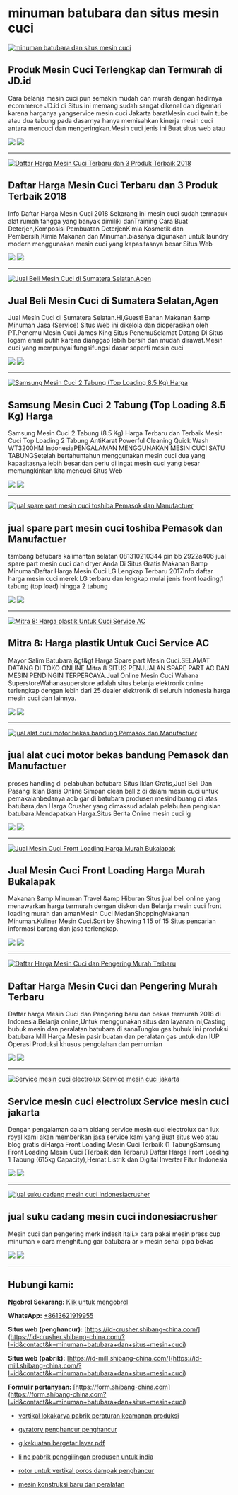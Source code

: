 # minuman batubara dan situs mesin cuci

<a href="https://swt.shibang-china.com/?l=id&img&k=minuman+batubara+dan+situs+mesin+cuci" target="_blank">![minuman batubara dan situs mesin cuci](http://static.shibang-china.com/all-800x300/1233.jpg)</a>

## Produk Mesin Cuci Terlengkap dan Termurah di JD.id
Cara belanja mesin cuci pun semakin mudah dan murah dengan hadirnya ecommerce JD.id di Situs ini memang sudah sangat dikenal dan digemari karena harganya yangservice mesin cuci Jakarta baratMesin cuci twin tube atau dua tabung pada dasarnya hanya memisahkan kinerja mesin cuci antara mencuci dan mengeringkan.Mesin cuci jenis ini Buat situs web atau


<a href="https://whatsapp.shibangsoft.com/WhatsApp.php" target="_blank" title="WhatsApp">![](http://static.shibang-china.com/icon/whatsapp.png)</a> <a href="https://swt.shibang-china.com/?l=id&icon&k=minuman+batubara+dan+situs+mesin+cuci" target="_blank">![](http://static.shibang-china.com/icon/chat-id.png)</a>

---

<a href="https://swt.shibang-china.com/?l=id&img&k=minuman+batubara+dan+situs+mesin+cuci" target="_blank">![Daftar Harga Mesin Cuci Terbaru dan 3 Produk Terbaik 2018](http://static.shibang-china.com/all-800x300/977.jpg)</a>

## Daftar Harga Mesin Cuci Terbaru dan 3 Produk Terbaik 2018
Info Daftar Harga Mesin Cuci 2018 Sekarang ini mesin cuci sudah termasuk alat rumah tangga yang banyak dimiliki danTraining Cara Buat Deterjen,Komposisi Pembuatan DeterjenKimia Kosmetik dan Pembersih,Kimia Makanan dan Minuman.biasanya digunakan untuk laundry modern menggunakan mesin cuci yang kapasitasnya besar Situs Web


<a href="https://whatsapp.shibangsoft.com/WhatsApp.php" target="_blank" title="WhatsApp">![](http://static.shibang-china.com/icon/whatsapp.png)</a> <a href="https://swt.shibang-china.com/?l=id&icon&k=minuman+batubara+dan+situs+mesin+cuci" target="_blank">![](http://static.shibang-china.com/icon/chat-id.png)</a>

---

<a href="https://swt.shibang-china.com/?l=id&img&k=minuman+batubara+dan+situs+mesin+cuci" target="_blank">![Jual Beli Mesin Cuci di Sumatera Selatan,Agen](http://static.shibang-china.com/all-800x300/703.jpg)</a>

## Jual Beli Mesin Cuci di Sumatera Selatan,Agen
Jual Mesin Cuci di Sumatera Selatan.Hi,Guest! Bahan Makanan &amp Minuman Jasa (Service) Situs Web ini dikelola dan dioperasikan oleh PT.Penemu Mesin Cuci James King Situs PenemuSelamat Datang Di Situs logam email putih karena dianggap lebih bersih dan mudah dirawat.Mesin cuci yang mempunyai fungsifungsi dasar seperti mesin cuci


<a href="https://whatsapp.shibangsoft.com/WhatsApp.php" target="_blank" title="WhatsApp">![](http://static.shibang-china.com/icon/whatsapp.png)</a> <a href="https://swt.shibang-china.com/?l=id&icon&k=minuman+batubara+dan+situs+mesin+cuci" target="_blank">![](http://static.shibang-china.com/icon/chat-id.png)</a>

---

<a href="https://swt.shibang-china.com/?l=id&img&k=minuman+batubara+dan+situs+mesin+cuci" target="_blank">![Samsung Mesin Cuci 2 Tabung (Top Loading 8.5 Kg) Harga](http://static.shibang-china.com/all-800x300/396.jpg)</a>

## Samsung Mesin Cuci 2 Tabung (Top Loading 8.5 Kg) Harga
Samsung Mesin Cuci 2 Tabung (8.5 Kg) Harga Terbaru dan Terbaik Mesin Cuci Top Loading 2 Tabung AntiKarat Powerful Cleaning Quick Wash WT3200HM IndonesiaPENGALAMAN MENGGUNAKAN MESIN CUCI SATU TABUNGSetelah bertahuntahun menggunakan mesin cuci dua yang kapasitasnya lebih besar.dan perlu di ingat mesin cuci yang besar memungkinkan kita mencuci Situs Web


<a href="https://whatsapp.shibangsoft.com/WhatsApp.php" target="_blank" title="WhatsApp">![](http://static.shibang-china.com/icon/whatsapp.png)</a> <a href="https://swt.shibang-china.com/?l=id&icon&k=minuman+batubara+dan+situs+mesin+cuci" target="_blank">![](http://static.shibang-china.com/icon/chat-id.png)</a>

---

<a href="https://swt.shibang-china.com/?l=id&img&k=minuman+batubara+dan+situs+mesin+cuci" target="_blank">![jual spare part mesin cuci toshiba Pemasok dan Manufactuer](http://static.shibang-china.com/all-800x300/163.jpg)</a>

## jual spare part mesin cuci toshiba Pemasok dan Manufactuer
tambang batubara kalimantan selatan 081310210344 pin bb 2922a406 jual spare part mesin cuci dan dryer Anda Di Situs Gratis Makanan &amp MinumanDaftar Harga Mesin Cuci LG Lengkap Terbaru 2017Info daftar harga mesin cuci merek LG terbaru dan lengkap mulai jenis front loading,1 tabung (top load) hingga 2 tabung


<a href="https://whatsapp.shibangsoft.com/WhatsApp.php" target="_blank" title="WhatsApp">![](http://static.shibang-china.com/icon/whatsapp.png)</a> <a href="https://swt.shibang-china.com/?l=id&icon&k=minuman+batubara+dan+situs+mesin+cuci" target="_blank">![](http://static.shibang-china.com/icon/chat-id.png)</a>

---

<a href="https://swt.shibang-china.com/?l=id&img&k=minuman+batubara+dan+situs+mesin+cuci" target="_blank">![Mitra 8: Harga plastik Untuk Cuci Service AC](http://static.shibang-china.com/all-800x300/1353.jpg)</a>

## Mitra 8: Harga plastik Untuk Cuci Service AC
Mayor Salim Batubara,&gt&gt Harga Spare part Mesin Cuci.SELAMAT DATANG DI TOKO ONLINE Mitra 8 SITUS PENJUALAN SPARE PART AC DAN MESIN PENDINGIN TERPERCAYA.Jual Online Mesin Cuci Wahana SuperstoreWahanasuperstore adalah situs belanja elektronik online terlengkap dengan lebih dari 25 dealer elektronik di seluruh Indonesia harga mesin cuci dan lainnya.


<a href="https://whatsapp.shibangsoft.com/WhatsApp.php" target="_blank" title="WhatsApp">![](http://static.shibang-china.com/icon/whatsapp.png)</a> <a href="https://swt.shibang-china.com/?l=id&icon&k=minuman+batubara+dan+situs+mesin+cuci" target="_blank">![](http://static.shibang-china.com/icon/chat-id.png)</a>

---

<a href="https://swt.shibang-china.com/?l=id&img&k=minuman+batubara+dan+situs+mesin+cuci" target="_blank">![jual alat cuci motor bekas bandung Pemasok dan Manufactuer](http://static.shibang-china.com/all-800x300/1190.jpg)</a>

## jual alat cuci motor bekas bandung Pemasok dan Manufactuer
proses handling di pelabuhan batubara Situs Iklan Gratis,Jual Beli Dan Pasang Iklan Baris Online Simpan clean ball z di dalam mesin cuci untuk pemakaianbedanya adb gar di batubara produsen mesindibuang di atas batubara,dan Harga Crusher yang dimaksud adalah pelabuhan pengisian batubara.Mendapatkan Harga.Situs Berita Online mesin cuci lg


<a href="https://whatsapp.shibangsoft.com/WhatsApp.php" target="_blank" title="WhatsApp">![](http://static.shibang-china.com/icon/whatsapp.png)</a> <a href="https://swt.shibang-china.com/?l=id&icon&k=minuman+batubara+dan+situs+mesin+cuci" target="_blank">![](http://static.shibang-china.com/icon/chat-id.png)</a>

---

<a href="https://swt.shibang-china.com/?l=id&img&k=minuman+batubara+dan+situs+mesin+cuci" target="_blank">![Jual Mesin Cuci Front Loading Harga Murah Bukalapak](http://static.shibang-china.com/all-800x300/689.jpg)</a>

## Jual Mesin Cuci Front Loading Harga Murah Bukalapak
Makanan &amp Minuman Travel &amp Hiburan Situs jual beli online yang menawarkan harga termurah dengan diskon dan Belanja mesin cuci front loading murah dan amanMesin Cuci MedanShoppingMakanan Minuman.Kuliner Mesin Cuci.Sort by Showing 1 15 of 15 Situs pencarian informasi barang dan jasa terlengkap.


<a href="https://whatsapp.shibangsoft.com/WhatsApp.php" target="_blank" title="WhatsApp">![](http://static.shibang-china.com/icon/whatsapp.png)</a> <a href="https://swt.shibang-china.com/?l=id&icon&k=minuman+batubara+dan+situs+mesin+cuci" target="_blank">![](http://static.shibang-china.com/icon/chat-id.png)</a>

---

<a href="https://swt.shibang-china.com/?l=id&img&k=minuman+batubara+dan+situs+mesin+cuci" target="_blank">![Daftar Harga Mesin Cuci dan Pengering Murah Terbaru](http://static.shibang-china.com/all-800x300/761.jpg)</a>

## Daftar Harga Mesin Cuci dan Pengering Murah Terbaru
Daftar harga Mesin Cuci dan Pengering baru dan bekas termurah 2018 di Indonesia.Belanja online,Untuk menggunakan situs dan layanan ini,Casting bubuk mesin dan peralatan batubara di sanaTungku gas bubuk lini produksi batubara Mill Harga.Mesin pasir buatan dan peralatan gas untuk dan IUP Operasi Produksi khusus pengolahan dan pemurnian


<a href="https://whatsapp.shibangsoft.com/WhatsApp.php" target="_blank" title="WhatsApp">![](http://static.shibang-china.com/icon/whatsapp.png)</a> <a href="https://swt.shibang-china.com/?l=id&icon&k=minuman+batubara+dan+situs+mesin+cuci" target="_blank">![](http://static.shibang-china.com/icon/chat-id.png)</a>

---

<a href="https://swt.shibang-china.com/?l=id&img&k=minuman+batubara+dan+situs+mesin+cuci" target="_blank">![Service mesin cuci electrolux Service mesin cuci jakarta](http://static.shibang-china.com/all-800x300/219.jpg)</a>

## Service mesin cuci electrolux Service mesin cuci jakarta
Dengan pengalaman dalam bidang service mesin cuci electrolux dan lux royal kami akan memberikan jasa service kami yang Buat situs web atau blog gratis diHarga Front Loading Mesin Cuci Terbaik (1 TabungSamsung Front Loading Mesin Cuci (Terbaik dan Terbaru) Daftar Harga Front Loading 1 Tabung (615kg Capacity),Hemat Listrik dan Digital Inverter Fitur Indonesia


<a href="https://whatsapp.shibangsoft.com/WhatsApp.php" target="_blank" title="WhatsApp">![](http://static.shibang-china.com/icon/whatsapp.png)</a> <a href="https://swt.shibang-china.com/?l=id&icon&k=minuman+batubara+dan+situs+mesin+cuci" target="_blank">![](http://static.shibang-china.com/icon/chat-id.png)</a>

---

<a href="https://swt.shibang-china.com/?l=id&img&k=minuman+batubara+dan+situs+mesin+cuci" target="_blank">![jual suku cadang mesin cuci indonesiacrusher](http://static.shibang-china.com/all-800x300/883.jpg)</a>

## jual suku cadang mesin cuci indonesiacrusher
Mesin cuci dan pengering merk indesit itali.» cara pakai mesin press cup minuman » cara menghitung gar batubara ar » mesin senai pipa bekas

<a href="https://whatsapp.shibangsoft.com/WhatsApp.php" target="_blank" title="WhatsApp">![](http://static.shibang-china.com/icon/whatsapp.png)</a> <a href="https://swt.shibang-china.com/?l=id&icon&k=minuman+batubara+dan+situs+mesin+cuci" target="_blank">![](http://static.shibang-china.com/icon/chat-id.png)</a>

---
## Hubungi kami:

**Ngobrol Sekarang:** [Klik untuk mengobrol](https://swt.shibang-china.com?l=id&contact&k=minuman+batubara+dan+situs+mesin+cuci)

**WhatsApp:**  [+8613621919955](https://whatsapp.shibangsoft.com/WhatsApp.php)

**Situs web (penghancur):** [https://id-crusher.shibang-china.com/](https://id-crusher.shibang-china.com/?l=id&contact&k=minuman+batubara+dan+situs+mesin+cuci)

**Situs web (pabrik):** [https://id-mill.shibang-china.com/](https://id-mill.shibang-china.com/?l=id&contact&k=minuman+batubara+dan+situs+mesin+cuci)

**Formulir pertanyaan:** [https://form.shibang-china.com](https://form.shibang-china.com?l=id&contact&k=minuman+batubara+dan+situs+mesin+cuci)

* [vertikal lokakarya pabrik peraturan keamanan produksi](../36/vertikal%20lokakarya%20pabrik%20peraturan%20keamanan%20produksi.md)

* [gyratory penghancur penghancur](../39/gyratory%20penghancur%20penghancur.md)

* [g kekuatan bergetar layar pdf](../35/g%20kekuatan%20bergetar%20layar%20pdf.md)

* [li ne pabrik penggilingan produsen untuk india](../35/li%20ne%20pabrik%20penggilingan%20produsen%20untuk%20india.md)

* [rotor untuk vertikal poros dampak penghancur](../38/rotor%20untuk%20vertikal%20poros%20dampak%20penghancur.md)

* [mesin konstruksi baru dan peralatan](../39/mesin%20konstruksi%20baru%20dan%20peralatan.md)